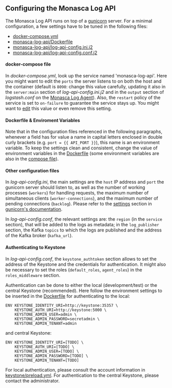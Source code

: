 ## Configuring the Monasca Log API
The Monasca Log API runs on top of a [gunicorn][1] server. For a minimal configuration, a few settings have to be tuned in the following files:
* [docker-compose.yml](../../docker-compose.yml)
* [monasca-log-api/Dockerfile](../../monasca-log-api/Dockerfile)
* [monasca-log-api/log-api-config.ini.j2](../../monasca-log-api/log-api-config.ini.j2)
* [monasca-log-api/log-api-config.conf.j2](../../monasca-log-api/log-api-config.conf.j2)

#### docker-compose file
In _docker-compose.yml_, look up the service named 'monasca-log-api'. Here you might want to edit the `ports` the server listens to on both the host and the container (default is `8090`: change this value carefully, updating it also in the `server:main` section of _log-api-config.ini.j2_ and in the `output` section of _logstash.conf_ on the [Monasca Log Agent](5-log-agent.md)). Also, the `restart` policy of the service is set to `on-failure` to guarantee the service stays up. You might want to [edit][2] this value or even remove this setting.

#### Dockerfile & Enviroment Variables
Note that in the configuration files referenced in the following paragraphs, whenever a field has for value a name in capital letters enclosed in double curly brackets (e.g. `port = {{ API_PORT }}`), this name is an environment variable. To keep the settings clean and consistent, change the value of environment variables in the [Dockerfile](../../monasca-log-api/Dockerfile) (some environment variables are also in the [compose file](../../docker-compose.yml)).

#### Other configuration files
In *log-api-config.ini*, the main settings are the `host` IP address and `port` the gunicorn server should listen to, as well as the number of working processes (`workers`) for handling requests, the maximum number of simultaneous clients (`worker-connections`), and the maximum number of pending connections (`backlog`). Please refer to the [settings][3] section in [gunicorn's documentation][1].

In *log-api-config.conf*, the relevant settings are: the `region` (in the `service` section), that will be added to the logs as metadata; in the `log_publisher` section, the Kafka `topics` to which the logs are published and the address of the Kafka broker (`kafka_url`).

#### Authenticating to Keystone
In *log-api-config.conf*, the `keystone_authtoken` section allows to set the address of the Keystone and the credentials for authentication. It might also be necessary to set the roles (`default_roles`, `agent_roles`) in the `roles_middleware` section.

Authentication can be done to either the local (development/test) or the central Keystone (recommended).
Here follow the environment settings to be inserted in the [Dockerfile](../../monasca-log-api/Dockerfile) for authenticating to the local:

    ENV KEYSTONE_IDENTITY_URI=http://keystone:35357 \
	    KEYSTONE_AUTH_URI=http://keystone:5000 \
	    KEYSTONE_ADMIN_USER=admin \
	    KEYSTONE_ADMIN_PASSWORD=secretadmin \
	    KEYSTONE_ADMIN_TENANT=admin

and central Keystone:

    ENV KEYSTONE_IDENTITY_URI=[TODO] \
        KEYSTONE_AUTH_URI=[TODO] \
        KEYSTONE_ADMIN_USER=[TODO] \
        KEYSTONE_ADMIN_PASSWORD=[TODO] \
        KEYSTONE_ADMIN_TENANT=[TODO]

For local authentication, please consult the account information in [keystone/preload.yml](../../keystone/preload.yml). For authentication to the central Keystone, please contact the administrator.

[1]:http://docs.gunicorn.org/en/stable/
[2]:https://docs.docker.com/compose/compose-file/compose-file-v2/#restart
[3]:http://docs.gunicorn.org/en/latest/settings.html
